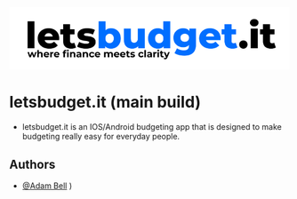 
![Logo](https://github.com/heliosssssssssss/public-logos/blob/main/chrome_fsX62hDTUF.png?raw=true)


# letsbudget.it (main build)

- letsbudget.it is an IOS/Android budgeting app that is designed to make budgeting really easy for everyday people.  

## Authors

- [@Adam Bell](https://www.github.com/heliosssssssssss)
)

